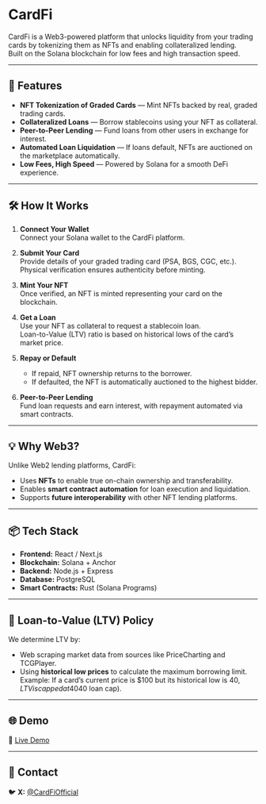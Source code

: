 # CardFi

CardFi is a Web3-powered platform that unlocks liquidity from your trading cards by tokenizing them as NFTs and enabling collateralized lending.  
Built on the Solana blockchain for low fees and high transaction speed.

---

## 🚀 Features

- **NFT Tokenization of Graded Cards** — Mint NFTs backed by real, graded trading cards.
- **Collateralized Loans** — Borrow stablecoins using your NFT as collateral.
- **Peer-to-Peer Lending** — Fund loans from other users in exchange for interest.
- **Automated Loan Liquidation** — If loans default, NFTs are auctioned on the marketplace automatically.
- **Low Fees, High Speed** — Powered by Solana for a smooth DeFi experience.

---

## 🛠 How It Works

1. **Connect Your Wallet**  
   Connect your Solana wallet to the CardFi platform.

2. **Submit Your Card**  
   Provide details of your graded trading card (PSA, BGS, CGC, etc.).  
   Physical verification ensures authenticity before minting.

3. **Mint Your NFT**  
   Once verified, an NFT is minted representing your card on the blockchain.

4. **Get a Loan**  
   Use your NFT as collateral to request a stablecoin loan.  
   Loan-to-Value (LTV) ratio is based on historical lows of the card’s market price.

5. **Repay or Default**  
   - If repaid, NFT ownership returns to the borrower.  
   - If defaulted, the NFT is automatically auctioned to the highest bidder.

6. **Peer-to-Peer Lending**  
   Fund loan requests and earn interest, with repayment automated via smart contracts.

---

## 💡 Why Web3?

Unlike Web2 lending platforms, CardFi:
- Uses **NFTs** to enable true on-chain ownership and transferability.
- Enables **smart contract automation** for loan execution and liquidation.
- Supports **future interoperability** with other NFT lending platforms.

---

## 📦 Tech Stack

- **Frontend:** React / Next.js  
- **Blockchain:** Solana + Anchor  
- **Backend:** Node.js + Express  
- **Database:** PostgreSQL  
- **Smart Contracts:** Rust (Solana Programs)

---

## 🏦 Loan-to-Value (LTV) Policy

We determine LTV by:
- Web scraping market data from sources like PriceCharting and TCGPlayer.
- Using **historical low prices** to calculate the maximum borrowing limit.  
  Example: If a card’s current price is $100 but its historical low is $40, LTV is capped at 40% ($40 loan cap).

---

## 🌐 Demo

🔗 [Live Demo](https://cardfi.vercel.app/)

---

## 📩 Contact
🐦 **X:** [@CardFiOfficial](https://x.com/cardfi_)
